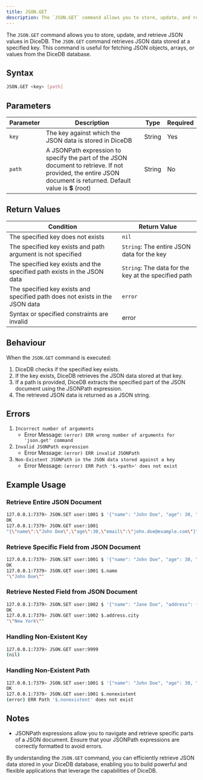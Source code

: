 ```yaml
---
title: JSON.GET
description: The `JSON.GET` command allows you to store, update, and retrieve JSON values in DiceDB. The `JSON.GET` command retrieves JSON data stored at a specified key. This command is useful for fetching JSON objects, arrays, or values from the DiceDB database.
---
```


The `JSON.GET` command allows you to store, update, and retrieve JSON values in DiceDB. The `JSON.GET` command retrieves JSON data stored at a specified key. This command is useful for fetching JSON objects, arrays, or values from the DiceDB database.

## Syntax

```bash
JSON.GET <key> [path]
```

## Parameters

| Parameter | Description                                                                                                                                                     | Type   | Required |
|-----------|-----------------------------------------------------------------------------------------------------------------------------------------------------------------|--------|----------|
| `key`     | The key against which the JSON data is stored in DiceDB                                                                                                         | String | Yes      |
| `path`    | A JSONPath expression to specify the part of the JSON document to retrieve. If not provided, the entire JSON document is returned. Default value is **$** (root) | String | No       |


## Return Values

| Condition                                                                    | Return Value                                         |
| ---------------------------------------------------------------------------- | ---------------------------------------------------- |
| The specified key does not exists                                            | `nil`                                                |
| The specified key exists and path argument is not specified                  | `String`: The entire JSON data for the key                |
| The specified key exists and the specified path exists in the JSON data      | `String`: The data for the key at the specified path |
| The specified key exists and specified path does not exists in the JSON data | `error`                                                |
| Syntax or specified constraints are invalid                                  | error                                                |

## Behaviour

When the `JSON.GET` command is executed:

1. DiceDB checks if the specified key exists.
2. If the key exists, DiceDB retrieves the JSON data stored at that key.
3. If a path is provided, DiceDB extracts the specified part of the JSON document using the JSONPath expression.
4. The retrieved JSON data is returned as a JSON string.

## Errors

1. `Incorrect number of arguments`
    - Error Message: `(error) ERR wrong number of arguments for 'json.get' command`
2. `Invalid JSONPath expression`
    - Error Message: `(error) ERR invalid JSONPath`
3. `Non-Existent JSONPath in the JSON data stored against a key`
    - Error Message: `(error) ERR Path '$.<path>' does not exist`

## Example Usage

### Retrieve Entire JSON Document

```bash
127.0.0.1:7379> JSON.SET user:1001 $ '{"name": "John Doe", "age": 30, "email": "john.doe@example.com"}'
OK
127.0.0.1:7379> JSON.GET user:1001
"{\"name\":\"John Doe\",\"age\":30,\"email\":\"john.doe@example.com\"}"
```

### Retrieve Specific Field from JSON Document

```bash
127.0.0.1:7379> JSON.SET user:1001 $ '{"name": "John Doe", "age": 30, "email": "john.doe@example.com"}'
OK
127.0.0.1:7379> JSON.GET user:1001 $.name
"\"John Doe\""
```

### Retrieve Nested Field from JSON Document

```bash
127.0.0.1:7379> JSON.SET user:1002 $ '{"name": "Jane Doe", "address": {"city": "New York", "zip": "10001"}}'
OK
127.0.0.1:7379> JSON.GET user:1002 $.address.city
"\"New York\""
```

### Handling Non-Existent Key

```bash
127.0.0.1:7379> JSON.GET user:9999
(nil)
```

### Handling Non-Existent Path

```bash
127.0.0.1:7379> JSON.SET user:1001 $ '{"name": "John Doe", "age": 30, "email": "john.doe@example.com"}'
OK
127.0.0.1:7379> JSON.GET user:1001 $.nonexistent
(error) ERR Path '$.nonexistent' does not exist
```

## Notes

- JSONPath expressions allow you to navigate and retrieve specific parts of a JSON document. Ensure that your JSONPath expressions are correctly formatted to avoid errors.

By understanding the `JSON.GET` command, you can efficiently retrieve JSON data stored in your DiceDB database, enabling you to build powerful and flexible applications that leverage the capabilities of DiceDB.

